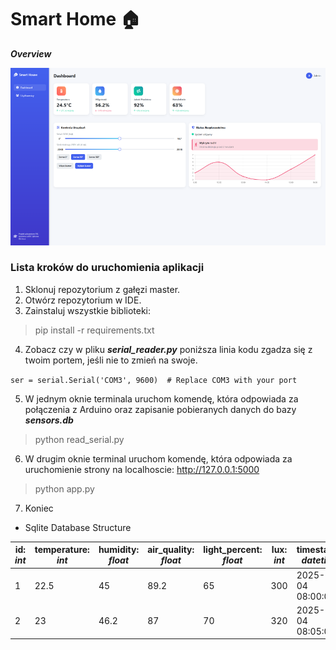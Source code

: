 Smart Home 🏠
==========
_**Overview**_

<img alt="App Overview" src="Photos/frontend_view.png"/>

### Lista kroków do uruchomienia aplikacji

1. Sklonuj repozytorium z gałęzi master.
2. Otwórz repozytorium w IDE.
3. Zainstaluj wszystkie biblioteki:

 > pip install -r requirements.txt

4. Zobacz czy w pliku **_serial_reader.py_** poniższa linia kodu zgadza się z twoim portem, jeśli nie to zmień na swoje.

`ser = serial.Serial('COM3', 9600)  # Replace COM3 with your port`

5. W jednym oknie terminala uruchom komendę, która odpowiada za połączenia z Arduino oraz zapisanie pobieranych danych do bazy **_sensors.db_**

> python read_serial.py

6. W drugim oknie terminal uruchom komendę, która odpowiada za uruchomienie strony na localhoscie: http://127.0.0.1:5000


> python app.py

7. Koniec

* Sqlite Database Structure

| id: _int_ | temperature: _int_ | humidity: _float_ | air_quality: _float_ | light_percent: _float_ | lux: _int_ | timestamp: _datetime_   |
|-----------|--------------------|-------------------|----------------------|------------------------|------------|-------------------------|
| 1         | 22.5               | 45                | 89.2                 | 65                     | 300        | 2025-05-04 08:00:00     |
| 2         | 23                 | 46.2              | 87                   | 70                     | 320        | 2025-05-04 08:05:00     |








